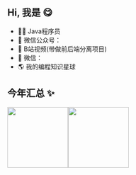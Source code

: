 ## Hi, 我是 😋

- 🧑‍💻 Java程序员
- 🚀 微信公众号：
- 👾 B站视频(带做前后端分离项目)
- 💬 微信：
- 🌎 我的编程知识星球

## 今年汇总 ✨

<img align="" height="137px" src="https://github-readme-stats.vercel.app/api?username=Jinhe404&hide_title=true&hide_border=true&show_icons=true&include_all_commits=true&line_height=21&bg_color=0,EC6C6C,FFD479,FFFC79,73FA79&theme=graywhite&locale=cn" /><img align="" height="137px" src="https://github-readme-stats.vercel.app/api/top-langs/?username=Jinhe404&hide_title=true&hide_border=true&layout=compact&bg_color=0,73FA79,73FDFF,D783FF&theme=graywhite&locale=cn" />
